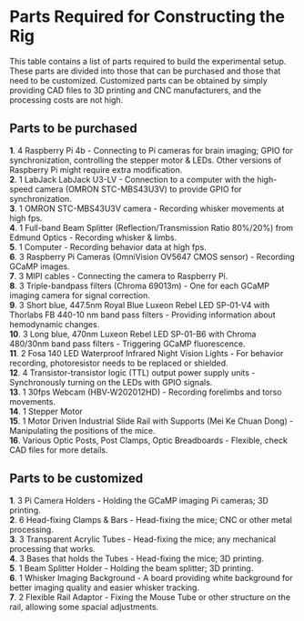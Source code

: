 # Parts Required for Constructing the Rig
This table contains a list of parts required to build the experimental setup. These parts are divided into those that can be purchased and those that need to be customized. Customized parts can be obtained by simply providing CAD files to 3D printing and CNC manufacturers, and the processing costs are not high.  
## Parts to be purchased
**1**. 4 Raspberry Pi 4b - Connecting to Pi cameras for brain imaging; GPIO for synchronization, controlling the stepper motor & LEDs. Other versions of Raspberry Pi might require extra modification.  
**2**. 1 LabJack LabJack U3-LV - Connection to a computer with the high-speed camera (OMRON STC-MBS43U3V) to provide GPIO for synchronization.  
**3**. 1 OMRON STC-MBS43U3V camera - Recording whisker movements at high fps.  
**4**. 1 Full-band Beam Splitter (Reflection/Transmission Ratio 80%/20%) from Edmund Optics - Recording whisker & limbs.  
**5**. 1 Computer - Recording behavior data at high fps.  
**6**. 3 Raspberry Pi Cameras (OmniVision OV5647 CMOS sensor) - Recording GCaMP images.  
**7**. 3 MIPI cables - Connecting the camera to Raspberry Pi.  
**8**. 3 Triple-bandpass filters (Chroma 69013m) - One for each GCaMP imaging camera for signal correction.  
**9**. 3 Short blue, 447.5nm Royal Blue Luxeon Rebel LED SP-01-V4 with Thorlabs FB 440-10 nm band pass filters - Providing information about hemodynamic changes.  
**10**. 3 Long blue, 470nm Luxeon Rebel LED SP-01-B6 with Chroma 480/30nm band pass filters - Triggering GCaMP fluorescence.  
**11**. 2 Fosa 140 LED Waterproof Infrared Night Vision Lights - For behavior recording, photoresistor needs to be replaced or shielded.  
**12**. 4 Transistor-transistor logic (TTL) output power supply units - Synchronously turning on the LEDs with GPIO signals.  
**13**. 1 30fps Webcam (HBV‑W202012HD) - Recording forelimbs and torso movements.  
**14**. 1 Stepper Motor  
**15**. 1 Motor Driven Industrial Slide Rail with Supports (Mei Ke Chuan Dong) - Manipulating the positions of the mice.  
**16**. Various Optic Posts, Post Clamps, Optic Breadboards - Flexible, check CAD files for more details.  
## Parts to be customized
**1**. 3 Pi Camera Holders - Holding the GCaMP imaging Pi cameras; 3D printing.  
**2**. 6 Head-fixing Clamps & Bars - Head-fixing the mice; CNC or other metal processing.  
**3**. 3 Transparent Acrylic Tubes - Head-fixing the mice; any mechanical processing that works.  
**4**. 3 Bases that holds the Tubes - Head-fixing the mice; 3D printing.  
**5**. 1 Beam Splitter Holder - Holding the beam splitter; 3D printing.  
**6**. 1 Whisker Imaging Background - A board providing white background for better imaging quality and easier whisker tracking.  
**7**. 2 Flexible Rail Adaptor - Fixing the Mouse Tube or other structure on the rail, allowing some spacial adjustments.
